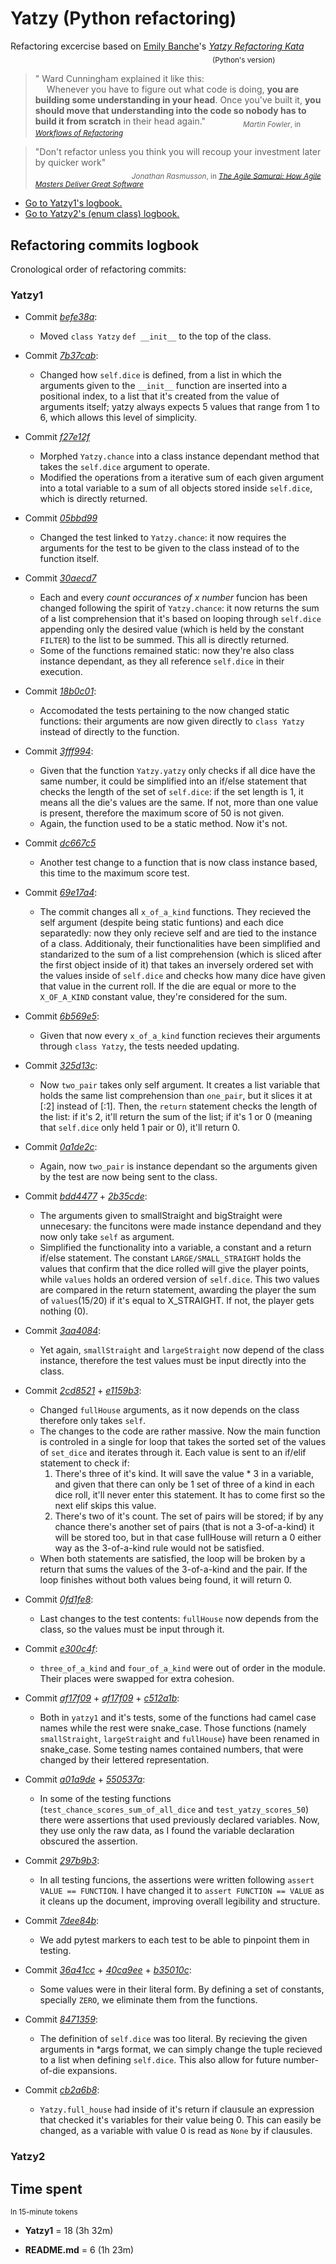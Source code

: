 # Yatzy (Python refactoring)
Refactoring excercise based on [Emily Banche](https://github.com/emilybache)'s [*Yatzy Refactoring Kata*](https://github.com/emilybache/Yatzy-Refactoring-Kata/tree/main/python) \
&emsp; &emsp; &emsp; &emsp; &emsp; &emsp; &emsp; &emsp; &emsp; &emsp; &emsp; &emsp; &emsp; &emsp; &emsp; &emsp; &emsp; &emsp; <sub>(Python's version)</sub> 

> " Ward Cunningham explained it like this:  
> &emsp; Whenever you have to figure out what code is doing, **you are building some understanding in your head**. Once you've built it, **you should move that understanding into the code so nobody has to build it from scratch** in their head again."  &emsp;&emsp;&emsp;&emsp;<sub>*Martin Fowler*, in [*Workflows of Refactoring*](https://martinfowler.com/articles/workflowsOfRefactoring/)</sub>

> "Don't refactor unless you think you will recoup your investment later by quicker work"
> \
> &emsp;&emsp;&emsp;&emsp;&emsp;&emsp;&emsp;&emsp;&emsp;&emsp;&emsp;<sub>*Jonathan Rasmusson*, in [*The Agile Samurai: How Agile Masters Deliver Great Software*](https://www.amazon.com/Agile-Samurai-Software-Pragmatic-Programmers/dp/1934356581)</sub>

- [Go to Yatzy1's logbook.](#yatzy1)
- [Go to Yatzy2's (enum class) logbook.](#yatzy2)

## Refactoring commits logbook
Cronological order of refactoring commits: 

### Yatzy1
- Commit [*befe38a*](https://github.com/MMSS99/Yatzy-Refactor-py/commit/befe38a43f2a4f625bf8e1dd86005c81fb401e40):
    - Moved `class Yatzy` `def __init__` to the top of the class. 

- Commit [*7b37cab*](https://github.com/MMSS99/Yatzy-Refactor-py/commit/7b37cabfb088fd5e3f3d26d91537f8928025cad8):
    - Changed how `self.dice` is defined, from a list in which the arguments given to the `__init__` function are inserted into a positional index, to a list that it's created from the value of arguments itself; yatzy always expects 5 values that range from 1 to 6, which allows this level of simplicity.

- Commit [*f27e12f*](https://github.com/MMSS99/Yatzy-Refactor-py/commit/f27e12f7f294cc1481cbaf3c850b51b5bbc1991c)
    - Morphed `Yatzy.chance` into a class instance dependant method that takes the `self.dice` argument to operate.
    - Modified the operations from a iterative sum of each given argument into a total variable to a sum of all objects stored inside `self.dice`, which is directly returned.

- Commit [*05bbd99*](https://github.com/MMSS99/Yatzy-Refactor-py/commit/05bbd992f99c04f79440f5658842c87b2fcd906b)
    - Changed the test linked to `Yatzy.chance`: it now requires the arguments for the test to be given to the class instead of to the function itself. 

- Commit [*30aecd7*](https://github.com/MMSS99/Yatzy-Refactor-py/commit/30aecd766a6ec8e3bde1eb1ad97b6ef762a5148c)
    - Each and every *count occurances of x number* funcion has been changed following the spirit of `Yatzy.chance`: it now returns the sum of a list comprehension that it's based on looping through `self.dice` appending only the desired value (which is held by the constant `FILTER`) to the list to be summed. This all is directly returned.
    - Some of the functions remained static: now they're also class instance dependant, as they all reference `self.dice` in their execution.

- Commit [*18b0c01*](https://github.com/MMSS99/Yatzy-Refactor-py/commit/18b0c01f51def9b7c3307ea9ff56ca7137396e78):
    - Accomodated the tests pertaining to the now changed static functions: their arguments are now given directly to `class Yatzy` instead of directly to the function.

- Commit [*3fff994*](https://github.com/MMSS99/Yatzy-Refactor-py/commit/3fff994d67ad1887ff6c1d4c67226e525278d98e):
    - Given that the function `Yatzy.yatzy` only checks if all dice have the same number, it could be simplified into an if/else statement that checks the length of the set of `self.dice`: if the set length is 1, it means all the die's values are the same. If not, more than one value is present, therefore the maximum score of 50 is not given.
    - Again, the function used to be a static method. Now it's not.

- Commit [*dc667c5*](https://github.com/MMSS99/Yatzy-Refactor-py/commit/dc667c50014ce9c1a51538d7288103fcc318e468)
    - Another test change to a function that is now class instance based, this time to the maximum score test.

- Commit [*69e17a4*](https://github.com/MMSS99/Yatzy-Refactor-py/commit/69e17a4435ce0d8558d6c4e0e27b45d7084ca4fa):
    - The commit changes all `x_of_a_kind` functions. They recieved the self argument (despite being static funtions) and each dice separatedly: now they only recieve self and are tied to the instance of a class. Additionaly, their functionalities have been simplified and standarized to the sum of a list comprehension (which is sliced after the first object inside of it) that takes an inversely ordered set with the values inside of `self.dice` and checks how many dice have given that value in the current roll. If the die are equal or more to the `X_OF_A_KIND` constant value, they're considered for the sum.

- Commit [*6b569e5*](https://github.com/MMSS99/Yatzy-Refactor-py/commit/6b569e575574232649adfe2a75e1394894e2961b):
    - Given that now every `x_of_a_kind` function recieves their arguments through `class Yatzy`, the tests needed updating.

- Commit [*325d13c*](https://github.com/MMSS99/Yatzy-Refactor-py/commit/325d13c02cc940c1a112d15424efef5b5bb71b96):
    - Now `two_pair` takes only self argument. It creates a list variable that holds the same list comprehension than `one_pair`, but it slices it at [:2] instead of [:1]. Then, the `return` statement checks the length of the list: if it's 2, it'll return the sum of the list; if it's 1 or 0 (meaning that `self.dice` only held 1 pair or 0), it'll return 0.  

- Commit [*0a1de2c*](https://github.com/MMSS99/Yatzy-Refactor-py/commit/0a1de2cff26df794e36997dd53a4f55d05b7f927): 
    - Again, now `two_pair` is instance dependant so the arguments given by the test are now being sent to the class.

- Commit [*bdd4477*](https://github.com/MMSS99/Yatzy-Refactor-py/commit/bdd4477c8a9e4f47baba533f86ff7aaf73433144) + [*2b35cde*](https://github.com/MMSS99/Yatzy-Refactor-py/commit/2b35cde265be206af22dc4622ddae9d86524f519):
    - The arguments given to smallStraight and bigStraight were unnecesary: the funcitons were made instance dependand and they now only take `self` as argument.
    - Simplified the functionality into a variable, a constant and a return if/else statement. The constant `LARGE/SMALL_STRAIGHT` holds the values that confirm that the dice rolled will give the player points, while `values` holds an ordered version of `self.dice`. This two values are compared in the return statement, awarding the player the sum of `values`(15/20) if it's equal to X_STRAIGHT. If not, the player gets nothing (0).
 
 - Commit [*3aa4084*](https://github.com/MMSS99/Yatzy-Refactor-py/commit/3aa40840b795d8893d7939be35b183d11be1e222):
    - Yet again, `smallStraight` and `largeStraight` now depend of the class instance, therefore the test values must be input directly into the class.

- Commit [*2cd8521*](https://github.com/MMSS99/Yatzy-Refactor-py/commit/2cd8521c77218769aac86aa59f7fd5573d8f72ca) + [*e1159b3*](https://github.com/MMSS99/Yatzy-Refactor-py/commit/e1159b3c408e5cedeb534733d66b418c353dcd75):
    - Changed `fullHouse` arguments, as it now depends on the class therefore only takes `self`.
    - The changes to the code are rather massive. Now the main function is controled in a single for loop that takes the sorted set of the values of `set_dice` and iterates through it. Each value is sent to an if/elif statement to check if: 
        1. There's three of it's kind. It will save the value * 3 in a variable, and given that there can only be 1 set of three of a kind in each dice roll, it'll never enter this statement. It has to come first so the next elif skips this value.
        2. There's two of it's count. The set of pairs will be stored; if by any chance there's another set of pairs (that is not a 3-of-a-kind) it will be stored too, but in that case fullHouse will return a 0 either way as the 3-of-a-kind rule would not be satisfied.
    - When both statements are satisfied, the loop will be broken by a return that sums the values of the 3-of-a-kind and the pair. If the loop finishes without both values being found, it will return 0. 

- Commit [*0fd1fe8*](https://github.com/MMSS99/Yatzy-Refactor-py/commit/0fd1fe8a07767b76743eb98440b6d64cec822887):
    - Last changes to the test contents: `fullHouse` now depends from the class, so the values must be input through it.

- Commit [*e300c4f*](https://github.com/MMSS99/Yatzy-Refactor-py/commit/e300c4f5032d0820f95575d9d97559e441a78f17): 
    - `three_of_a_kind` and `four_of_a_kind` were out of order in the module. Their places were swapped for extra cohesion.

- Commit [*af17f09*](https://github.com/MMSS99/Yatzy-Refactor-py/commit/af17f09fa038f3b464801aab9f09bb6d8abac812) + [*af17f09*](https://github.com/MMSS99/Yatzy-Refactor-py/commit/af17f09fa038f3b464801aab9f09bb6d8abac812) + [*c512a1b*](https://github.com/MMSS99/Yatzy-Refactor-py/commit/c512a1b825f65150531d6bdad215999bb9e96772):
    - Both in `yatzy1` and it's tests, some of the functions had camel case names while the rest were snake_case. Those functions (namely `smallStraight`, `largeStraight` and `fullHouse`) have been renamed in snake_case. Some testing names contained numbers, that were changed by their lettered representation.

- Commit [*a01a9de*](https://github.com/MMSS99/Yatzy-Refactor-py/commit/a01a9deb39f8ff63c3b312f917e5e10d3df4872a) + [*550537a*](https://github.com/MMSS99/Yatzy-Refactor-py/commit/550537a0907a227eb7d1c58234a116ef28995788):
    - In some of the testing functions (`test_chance_scores_sum_of_all_dice` and `test_yatzy_scores_50`) there were assertions that used previously declared variables. Now, they use only the raw data, as I found the variable declaration obscured the assertion. 

- Commit [*297b9b3*](https://github.com/MMSS99/Yatzy-Refactor-py/commit/297b9b36ddd1998ae024c2f5aba49070b24f857d):
    - In all testing funcions, the assertions were written following `assert VALUE == FUNCTION`. I have changed it to `assert FUNCTION == VALUE` as it cleans up the document, improving overall legibility and structure. 

- Commit [*7dee84b*](https://github.com/MMSS99/Yatzy-Refactor-py/commit/7dee84b1a9ded0ae597ca5fd274d339a9f9f9c3e):
    - We add pytest markers to each test to be able to pinpoint them in testing.

- Commit [*36a41cc*](https://github.com/MMSS99/Yatzy-Refactor-py/commit/36a41cc13ad199eafc7dd92a23d948aa2a846801) + [*40ca9ee*](https://github.com/MMSS99/Yatzy-Refactor-py/commit/40ca9ee7c7f289070c0927cccb5b959a5738acb7) + [*b35010c*](https://github.com/MMSS99/Yatzy-Refactor-py/commit/b35010c739dc1b9620b9bb38ab30c52c3c5a1215):
    - Some values were in their literal form. By defining a set of constants, specially `ZERO`, we eliminate them from the functions.

- Commit [*8471359*](https://github.com/MMSS99/Yatzy-Refactor-py/commit/84713596c79b465e0a3380c7d47a3909d3e0900b):
    - The definition of `self.dice` was too literal. By recieving the given arguments in *args format, we can simply change the tuple recieved to a list when defining `self.dice`. This also allow for future number-of-die expansions.

- Commit [*cb2a6b8*](https://github.com/MMSS99/Yatzy-Refactor-py/commit/cb2a6b89645b24258cb860514a875d6c9c81d828):
    - `Yatzy.full_house` had inside of it's return if clausule an expression that checked it's variables for their value being 0. This can easily be changed, as a variable with value 0 is read as `None` by if clausules.

### Yatzy2


## Time spent 
<sup> In 15-minute tokens</sup>
- **Yatzy1** = 18 (3h 32m)

- **README.md** = 6 (1h 23m)
